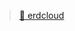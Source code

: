 > [📇 erdcloud ](https://www.notion.so/MarkBook_Project-d963bc9053f3464390a26f132f433adb#f8e1a48910f443ce8434edb716cf8710)